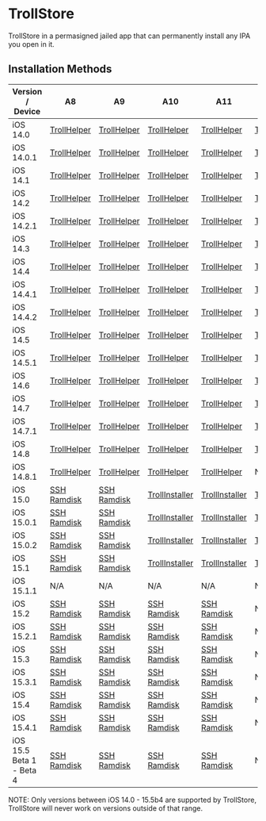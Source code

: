 # TrollStore

TrollStore in a permasigned jailed app that can permanently install any IPA you open in it.

## Installation Methods

| Version / Device | A8 | A9 | A10 | A11 | A12 | A13 | A14 | A15 |
| --- | --- | --- | --- | --- | --- | --- | --- | --- |
| iOS 14.0 | [TrollHelper](./install_trollhelper.md) | [TrollHelper](./install_trollhelper.md) | [TrollHelper](./install_trollhelper.md) | [TrollHelper](./install_trollhelper.md) | [TrollHelper](./install_trollhelper.md) | [TrollHelper](./install_trollhelper.md) | [TrollHelper](./install_trollhelper.md) | N/A |
| iOS 14.0.1 | [TrollHelper](./install_trollhelper.md) | [TrollHelper](./install_trollhelper.md) | [TrollHelper](./install_trollhelper.md) | [TrollHelper](./install_trollhelper.md) | [TrollHelper](./install_trollhelper.md) | [TrollHelper](./install_trollhelper.md) | [TrollHelper](./install_trollhelper.md) | N/A |
| iOS 14.1 | [TrollHelper](./install_trollhelper.md) | [TrollHelper](./install_trollhelper.md) | [TrollHelper](./install_trollhelper.md) | [TrollHelper](./install_trollhelper.md) | [TrollHelper](./install_trollhelper.md) | [TrollHelper](./install_trollhelper.md) | [TrollHelper](./install_trollhelper.md) | N/A |
| iOS 14.2 | [TrollHelper](./install_trollhelper.md) | [TrollHelper](./install_trollhelper.md) | [TrollHelper](./install_trollhelper.md) | [TrollHelper](./install_trollhelper.md) | [TrollHelper](./install_trollhelper.md) | [TrollHelper](./install_trollhelper.md) | [TrollHelper](./install_trollhelper.md) | N/A |
| iOS 14.2.1 | [TrollHelper](./install_trollhelper.md) | [TrollHelper](./install_trollhelper.md) | [TrollHelper](./install_trollhelper.md) | [TrollHelper](./install_trollhelper.md) | [TrollHelper](./install_trollhelper.md) | [TrollHelper](./install_trollhelper.md) | [TrollHelper](./install_trollhelper.md) | N/A |
| iOS 14.3 | [TrollHelper](./install_trollhelper.md) | [TrollHelper](./install_trollhelper.md) | [TrollHelper](./install_trollhelper.md) | [TrollHelper](./install_trollhelper.md) | [TrollHelper](./install_trollhelper.md) | [TrollHelper](./install_trollhelper.md) | [TrollHelper](./install_trollhelper.md) | N/A |
| iOS 14.4 | [TrollHelper](./install_trollhelper.md) | [TrollHelper](./install_trollhelper.md) | [TrollHelper](./install_trollhelper.md) | [TrollHelper](./install_trollhelper.md) | [TrollHelper](./install_trollhelper.md) | [TrollHelper](./install_trollhelper.md) | [TrollHelper](./install_trollhelper.md) | N/A |
| iOS 14.4.1 | [TrollHelper](./install_trollhelper.md) | [TrollHelper](./install_trollhelper.md) | [TrollHelper](./install_trollhelper.md) | [TrollHelper](./install_trollhelper.md) | [TrollHelper](./install_trollhelper.md) | [TrollHelper](./install_trollhelper.md) | [TrollHelper](./install_trollhelper.md) | N/A |
| iOS 14.4.2 | [TrollHelper](./install_trollhelper.md) | [TrollHelper](./install_trollhelper.md) | [TrollHelper](./install_trollhelper.md) | [TrollHelper](./install_trollhelper.md) | [TrollHelper](./install_trollhelper.md) | [TrollHelper](./install_trollhelper.md) | [TrollHelper](./install_trollhelper.md) | N/A |
| iOS 14.5 | [TrollHelper](./install_trollhelper.md) | [TrollHelper](./install_trollhelper.md) | [TrollHelper](./install_trollhelper.md) | [TrollHelper](./install_trollhelper.md) | [TrollHelper](./install_trollhelper.md) | [TrollHelper](./install_trollhelper.md) | [TrollHelper](./install_trollhelper.md) | N/A |
| iOS 14.5.1 | [TrollHelper](./install_trollhelper.md) | [TrollHelper](./install_trollhelper.md) | [TrollHelper](./install_trollhelper.md) | [TrollHelper](./install_trollhelper.md) | [TrollHelper](./install_trollhelper.md) | [TrollHelper](./install_trollhelper.md) | [TrollHelper](./install_trollhelper.md) | N/A |
| iOS 14.6 | [TrollHelper](./install_trollhelper.md) | [TrollHelper](./install_trollhelper.md) | [TrollHelper](./install_trollhelper.md) | [TrollHelper](./install_trollhelper.md) | [TrollHelper](./install_trollhelper.md) | [TrollHelper](./install_trollhelper.md) | None | N/A |
| iOS 14.7 | [TrollHelper](./install_trollhelper.md) | [TrollHelper](./install_trollhelper.md) | [TrollHelper](./install_trollhelper.md) | [TrollHelper](./install_trollhelper.md) | [TrollHelper](./install_trollhelper.md) | [TrollHelper](./install_trollhelper.md) | None | N/A |
| iOS 14.7.1 | [TrollHelper](./install_trollhelper.md) | [TrollHelper](./install_trollhelper.md) | [TrollHelper](./install_trollhelper.md) | [TrollHelper](./install_trollhelper.md) | [TrollHelper](./install_trollhelper.md) | [TrollHelper](./install_trollhelper.md) | None | N/A |
| iOS 14.8 | [TrollHelper](./install_trollhelper.md) | [TrollHelper](./install_trollhelper.md) | [TrollHelper](./install_trollhelper.md) | [TrollHelper](./install_trollhelper.md) | [TrollHelper](./install_trollhelper.md) | [TrollHelper](./install_trollhelper.md) | None | N/A |
| iOS 14.8.1 | [TrollHelper](./install_trollhelper.md) | [TrollHelper](./install_trollhelper.md) | [TrollHelper](./install_trollhelper.md) | [TrollHelper](./install_trollhelper.md) | None | None | None | N/A |
| iOS 15.0 | [SSH Ramdisk](./install_with_sshrd.md) | [SSH Ramdisk](./install_with_sshrd.md) | [TrollInstaller](./install_trollinstaller.md) | [TrollInstaller](./install_trollinstaller.md) | [TrollInstaller](./install_trollinstaller.md) | [TrollInstaller](./install_trollinstaller.md) | [TrollInstaller](./install_trollinstaller.md) | [TrollInstaller](./install_trollinstaller.md) |
| iOS 15.0.1 | [SSH Ramdisk](./install_with_sshrd.md) | [SSH Ramdisk](./install_with_sshrd.md) | [TrollInstaller](./install_trollinstaller.md) | [TrollInstaller](./install_trollinstaller.md) | [TrollInstaller](./install_trollinstaller.md) | [TrollInstaller](./install_trollinstaller.md) | [TrollInstaller](./install_trollinstaller.md) | [TrollInstaller](./install_trollinstaller.md) |
| iOS 15.0.2 | [SSH Ramdisk](./install_with_sshrd.md) | [SSH Ramdisk](./install_with_sshrd.md) | [TrollInstaller](./install_trollinstaller.md) | [TrollInstaller](./install_trollinstaller.md) | [TrollInstaller](./install_trollinstaller.md) | [TrollInstaller](./install_trollinstaller.md) | [TrollInstaller](./install_trollinstaller.md) | [TrollInstaller](./install_trollinstaller.md) |
| iOS 15.1 | [SSH Ramdisk](./install_with_sshrd.md) | [SSH Ramdisk](./install_with_sshrd.md) | [TrollInstaller](./install_trollinstaller.md) | [TrollInstaller](./install_trollinstaller.md) | [TrollInstaller](./install_trollinstaller.md) | [TrollInstaller](./install_trollinstaller.md) | [TrollInstaller](./install_trollinstaller.md) | [TrollInstaller](./install_trollinstaller.md) |
| iOS 15.1.1 | N/A | N/A | N/A | N/A | N/A | N/A | [TrollInstaller](./install_trollinstaller.md) | [TrollInstaller](./install_trollinstaller.md) |
| iOS 15.2 | [SSH Ramdisk](./install_with_sshrd.md) | [SSH Ramdisk](./install_with_sshrd.md) | [SSH Ramdisk](./install_with_sshrd.md) | [SSH Ramdisk](./install_with_sshrd.md) | None | None | None | None |
| iOS 15.2.1 | [SSH Ramdisk](./install_with_sshrd.md) | [SSH Ramdisk](./install_with_sshrd.md) | [SSH Ramdisk](./install_with_sshrd.md) | [SSH Ramdisk](./install_with_sshrd.md) | None | None | None | None |
| iOS 15.3 | [SSH Ramdisk](./install_with_sshrd.md) | [SSH Ramdisk](./install_with_sshrd.md) | [SSH Ramdisk](./install_with_sshrd.md) | [SSH Ramdisk](./install_with_sshrd.md) | None | None | None | None |
| iOS 15.3.1 | [SSH Ramdisk](./install_with_sshrd.md) | [SSH Ramdisk](./install_with_sshrd.md) | [SSH Ramdisk](./install_with_sshrd.md) | [SSH Ramdisk](./install_with_sshrd.md) | None | None | None | None |
| iOS 15.4 | [SSH Ramdisk](./install_with_sshrd.md) | [SSH Ramdisk](./install_with_sshrd.md) | [SSH Ramdisk](./install_with_sshrd.md) | [SSH Ramdisk](./install_with_sshrd.md) | None | None | None | None |
| iOS 15.4.1 | [SSH Ramdisk](./install_with_sshrd.md) | [SSH Ramdisk](./install_with_sshrd.md) | [SSH Ramdisk](./install_with_sshrd.md) | [SSH Ramdisk](./install_with_sshrd.md) | None | None | None | None |
| iOS 15.5 Beta 1 - Beta 4 | [SSH Ramdisk](./install_with_sshrd.md) | [SSH Ramdisk](./install_with_sshrd.md) | [SSH Ramdisk](./install_with_sshrd.md) | [SSH Ramdisk](./install_with_sshrd.md) | None | None | None | None |

NOTE: Only versions between iOS 14.0 - 15.5b4 are supported by TrollStore, TrollStore will never work on versions outside of that range.